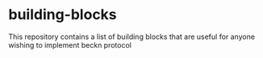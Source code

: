 # building-blocks
This repository contains a list of building blocks that are useful for anyone wishing to implement beckn protocol 
